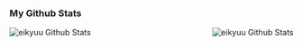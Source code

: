### My Github Stats</summary>

  <img align="left" alt="eikyuu Github Stats" src="https://github-readme-stats.vercel.app/api?username=eikyuu&show_icons=true&hide_border=true" />
  <img align="right" alt="eikyuu Github Stats" src="https://github-readme-stats.vercel.app/api/top-langs/?username=eikyuu" />
